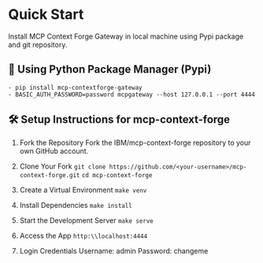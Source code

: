 # Quick Start

Install MCP Context Forge Gateway in local machine using Pypi package and git repository.


## 🐍 Using Python Package Manager (Pypi)

    - pip install mcp-contextforge-gateway
    - BASIC_AUTH_PASSWORD=password mcpgateway --host 127.0.0.1 --port 4444

## 🛠️ Setup Instructions for mcp-context-forge

1. Fork the Repository
    Fork the IBM/mcp-context-forge repository to your own GitHub account.

2. Clone Your Fork
    ``` git clone https://github.com/<your-username>/mcp-context-forge.git ```
    ``` cd mcp-context-forge ```

3. Create a Virtual Environment
    ``` make venv ```

4. Install Dependencies
    ``` make install ```

5. Start the Development Server
    ``` make serve ```

6. Access the App
    ``` http:\\localhost:4444 ```

7. Login Credentials
    Username: admin
    Password: changeme
